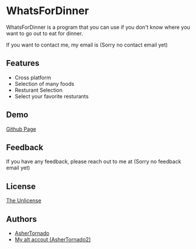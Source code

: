 #  WhatsForDinner

WhatsForDinner is a program that you can use if you 
don't know where you want to go out to eat for dinner.

If you want to contact me, my email is (Sorry no contact email yet)



## Features

- Cross platform
- Selection of many foods
- Resturant Selection
- Select your favorite resturants

## Demo
[Github Page](https://ashertornado2.github.io/WhatsForDinner/)

## Feedback

If you have any feedback, please reach out to me at (Sorry no feedback email yet)


## License

[The Unlicense](https://choosealicense.com/licenses/unlicense/)


## Authors

- [AsherTornado](https://www.github.com/ashertornado)
- [My alt accout (AsherTornado2)](https://www.github.com/ashertornado2)

